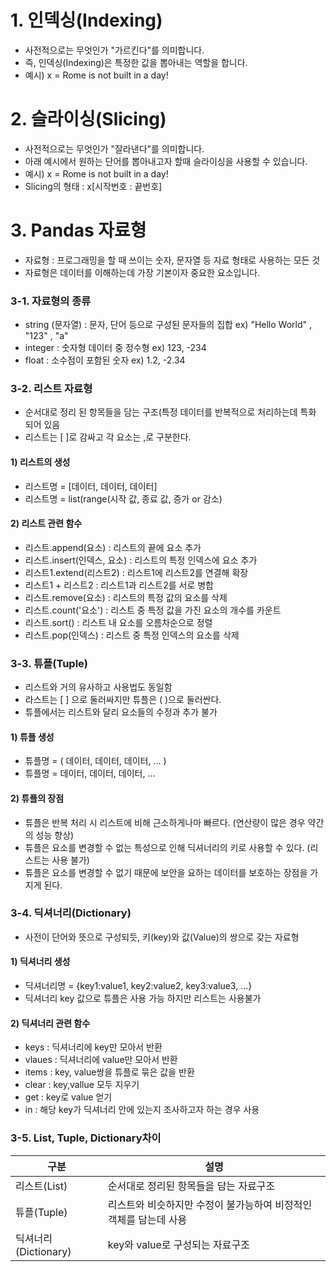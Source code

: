 # __1. 인덱싱(Indexing)__

  - 사전적으로는 무엇인가 "가르킨다"를 의미합니다. 
  - 즉, 인덱싱(Indexing)은 특정한 값을 뽑아내는 역할을 합니다.
  - 예시) 
   x = Rome is not built in a day!

# __2. 슬라이싱(Slicing)__

  - 사전적으로는 무엇인가 "잘라낸다"를 의미합니다. 
  - 아래 예시에서 원하는 단어를 뽑아내고자 할때 슬라이싱을 사용할 수 있습니다. 
  - 예시) x = Rome is not built in a day!
  - Slicing의 형태 : x[시작번호 : 끝번호]

# __3. Pandas 자료형__

- 자료형 : 프로그래밍을 할 때 쓰이는 숫자, 문자열 등 자료 형태로 사용하는 모든 것
- 자료형은 데이터를 이해하는데 가장 기본이자 중요한 요소입니다. 

### <b>3-1. 자료형의 종류</b>
 - string (문자열) : 문자, 단어 등으로 구성된 문자들의 집합
    ex)  "Hello World" , "123" , "a"
 - integer : 숫자형 데이터 중 정수형
    ex)  123, -234 
 - float : 소수점이 포함된 숫자
    ex)  1.2, -2.34
   
### <b>3-2. 리스트 자료형</b>
  - 순서대로 정리 된 항목들을 담는 구조(특정 데이터를 반복적으로 처리하는데 특화 되어 있음
  - 리스트는 [ ]로 감싸고 각 요소는 ,로 구분한다.
#### <b>1) 리스트의 생성</b>
 - 리스트명 = [데이터, 데이터, 데이터]
 - 리스트명 = list(range(시작 값, 종료 값, 증가 or 감소)
#### <b>2) 리스트 관련 함수</b>
- 리스트.append(요소) : 리스트의 끝에 요소 추가
- 리스트.insert(인덱스, 요소) : 리스트의 특정 인덱스에 요소 추가
- 리스트1.extend(리스트2) : 리스트1에 리스트2를 연결해 확장
- 리스트1 + 리스트2 : 리스트1과 리스트2를 서로 병합
- 리스트.remove(요소) : 리스트의 특정 값의 요소를 삭제
- 리스트.count('요소') : 리스트 중 특정 값을 가진 요소의 개수를 카운트
- 리스트.sort() : 리스트 내 요소를 오름차순으로 정렬
- 리스트.pop(인덱스) : 리스트 중 특정 인덱스의 요소를 삭제

### <b>3-3. 튜플(Tuple)</b>
- 리스트와 거의 유사하고 사용법도 동일함
- 라스트는 [ ] 으로 둘러싸지만 튜플은 ( )으로 둘러싼다.
- 튜플에서는 리스트와 달리 요소들의 수정과 추가 불가
#### <b>1) 튜플 생성</b>
- 튜플명 = ( 데이터, 데이터, 데이터, ... )
- 튜플명 = 데이터, 데이터, 데이터, ...
#### <b>2) 튜플의 장점</b>
- 튜플은 반복 처리 시 리스트에 비해 근소하게나마 빠르다. (연산량이 많은 경우 약간의 성능 향상)
- 튜플은 요소를 변경할 수 없는 특성으로 인해 딕셔너리의 키로 사용할 수 있다. (리스트는 사용 불가)
- 튜플은 요소를 변경할 수 없기 때문에 보안을 요하는 데이터를 보호하는 장점을 가지게 된다.

### <b>3-4. 딕셔너리(Dictionary)</b>
- 사전이 단어와 뜻으로 구성되듯, 키(key)와 값(Value)의 쌍으로 갖는 자료형
#### <b>1) 딕셔너리 생성</b>
- 딕셔너리명 = {key1:value1, key2:value2, key3:value3, ...}
- 딕셔너리 key 값으로 튜플은 사용 가능 하지만 리스트는 사용불가
#### <b>2) 딕셔너리 관련 함수</b>
  - keys : 딕셔너리에 key만 모아서 반환
  - vlaues : 딕셔너리에 value만 모아서 반환
  - items : key, value쌍을 튜플로 묶은 값을 반환
  - clear : key,vallue 모두 지우기
  - get : key로 value 얻기
  - in : 해당 key가 딕셔너리 안에 있는지 조사하고자 하는 경우 사용

### <b>3-5. List, Tuple, Dictionary차이</b>

| 구분 | 설명 |
|------|---|
|리스트(List) |순서대로 정리된 항목들을 담는 자료구조|
|튜플(Tuple)|리스트와 비슷하지만 수정이 불가능하여 비정적인 객체를 담는데 사용|
|딕셔너리(Dictionary)|key와 value로 구성되는 자료구조|
